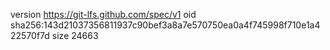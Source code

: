 version https://git-lfs.github.com/spec/v1
oid sha256:143d21037356811937c90bef3a8a7e570750ea0a4f745998f710e1a422570f7d
size 24663
